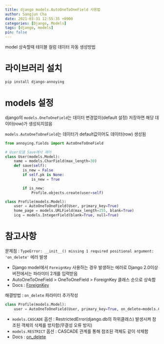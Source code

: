 ```yaml
---
title: django models.AutoOneToOneField 사용법
author: Sangjun Cha
date: 2021-03-31 12:55:35 +0900
categories: [Django, Models]
tags: [django, models]
pin: false
---
```


model 상속할때 테이블 컬럼 데이터 자동 생성방법

# 라이브러리 설치

```bash
pip install django-annoying
```

# models 설정

django의 `models.OneToOneField`는 데이터 변경없이(default 설정) 저장하면 해당 데이터(row)가 생성되지않음

`models.AutoOneToOneField`는 데이터가 default값이어도 데이터(row) 생성됨

```python
from annoying.fields import AutoOneToOneField

# User모델 Save에서 제어
class User(models.Model):
    name = models.CharField(max_length=30)
    def save(self):
        is_new = False
        if self.pk is None:
            is_new = True

        if is_new:
            Profile.objects.create(user=self)

class Profile(models.Model):
    user = AutoOneToOneField(User, primary_key=True)
	home_page = models.URLField(max_length=255, blank=True)
    icq = models.IntegerField(blank=True, null=True)
```

# 참고사항

문제점 : `TypeError: __init__() missing 1 required positional argument: 'on_delete'` 에러 발생
- Django model에서 `ForeignKey` 사용하는 경우 발생하는 에러로 Django 2.0이상 버전에서는 파라미터 2개를 입력받음
- AutoOneToOneField > OneToOneField > ForeignKey 클래스 순으로 상속함
- Docs : [ForeignKey](https://docs.djangoproject.com/en/3.1/ref/models/fields/#foreignkey)

해결방법 : `on_delete` 파라미터 추가작성
```python
class Profile(models.Model):
    user = AutoOneToOneField(User, primary_key=True, on_delete=models.CASCADE)
```
- `models.CASCADE` 옵션 : RestrictedError(django.db의 하위클래스) 발생시켜 참조된 객체의 삭제를 방지함(무결성 오류 방지)
- `models.RESTRICT` 옵션 : CASCADE 관계를 통해 참조된 객체도 같이 삭제함
- Docs : [on_delete](https://docs.djangoproject.com/en/3.1/ref/models/fields/#django.db.models.ForeignKey.on_delete)
